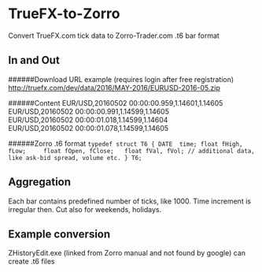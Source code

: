 # TrueFX-to-Zorro
Convert TrueFX.com tick data to Zorro-Trader.com .t6 bar format

## In and Out

######Download URL example (requires login after free registration)
http://truefx.com/dev/data/2016/MAY-2016/EURUSD-2016-05.zip

######Content
EUR/USD,20160502 00:00:00.959,1.14601,1.14605   
EUR/USD,20160502 00:00:00.991,1.14599,1.14605   
EUR/USD,20160502 00:00:01.018,1.14599,1.14604  
EUR/USD,20160502 00:00:01.078,1.14599,1.14605

######Zorro .t6 format
`typedef struct T6
{
  DATE  time;
  float fHigh, fLow;	
  float fOpen, fClose;	
  float fVal, fVol; // additional data, like ask-bid spread, volume etc.
} T6;`

## Aggregation
Each bar contains predefined number of ticks, like 1000. Time increment is irregular then. Cut also for weekends, holidays.

## Example conversion
ZHistoryEdit.exe (linked from Zorro manual and not found by google) can create .t6 files 